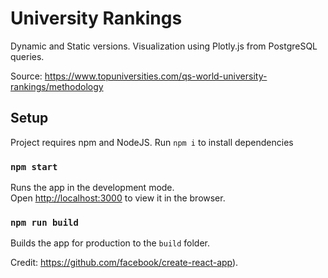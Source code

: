# University Rankings

Dynamic and Static versions. Visualization using Plotly.js from PostgreSQL queries.

Source: https://www.topuniversities.com/qs-world-university-rankings/methodology


## Setup

Project requires npm and NodeJS. Run ```npm i``` to install dependencies

### `npm start`

Runs the app in the development mode.<br />
Open [http://localhost:3000](http://localhost:3000) to view it in the browser.

### `npm run build`

Builds the app for production to the `build` folder.<br />

Credit: https://github.com/facebook/create-react-app).
